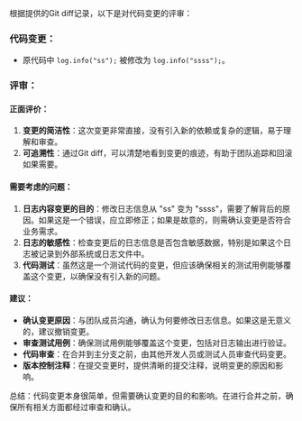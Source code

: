 根据提供的Git diff记录，以下是对代码变更的评审：

### 代码变更：
- 原代码中 `log.info("ss");` 被修改为 `log.info("ssss");`。

### 评审：

#### 正面评价：
1. **变更的简洁性**：这次变更非常直接，没有引入新的依赖或复杂的逻辑，易于理解和审查。
2. **可追溯性**：通过Git diff，可以清楚地看到变更的痕迹，有助于团队追踪和回滚如果需要。

#### 需要考虑的问题：
1. **日志内容变更的目的**：修改日志信息从 "ss" 变为 "ssss"，需要了解背后的原因。如果这是一个错误，应立即修正；如果是故意的，则需确认变更是否符合业务需求。
2. **日志的敏感性**：检查变更后的日志信息是否包含敏感数据，特别是如果这个日志被记录到外部系统或日志文件中。
3. **代码测试**：虽然这是一个测试代码的变更，但应该确保相关的测试用例能够覆盖这个变更，以确保没有引入新的问题。

#### 建议：
- **确认变更原因**：与团队成员沟通，确认为何要修改日志信息。如果这是无意义的，建议撤销变更。
- **审查测试用例**：确保测试用例能够覆盖这个变更，包括对日志输出进行验证。
- **代码审查**：在合并到主分支之前，由其他开发人员或测试人员审查代码变更。
- **版本控制注释**：在提交变更时，提供清晰的提交注释，说明变更的原因和影响。

总结：代码变更本身很简单，但需要确认变更的目的和影响。在进行合并之前，确保所有相关方面都经过审查和确认。